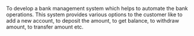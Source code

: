 To develop a bank management system which helps to automate the bank operations. This system provides various options to the customer like to add a new account, to deposit the amount, to get balance, to withdraw amount, to transfer amount etc.
 

